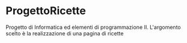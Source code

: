 # ProgettoRicette
Progetto di Informatica ed elementi di programmazione II. L'argomento scelto è la realizzazione di una pagina di ricette
